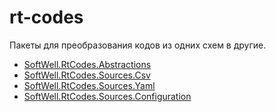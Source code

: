 # rt-codes

Пакеты для преобразования кодов из одних схем в другие.

- [SoftWell.RtCodes.Abstractions](./src/Abstractions/)
- [SoftWell.RtCodes.Sources.Csv](./src/Sources.Csv/)
- [SoftWell.RtCodes.Sources.Yaml](./src/Sources.Yaml/)
- [SoftWell.RtCodes.Sources.Configuration](./src/Sources.Configuration/)